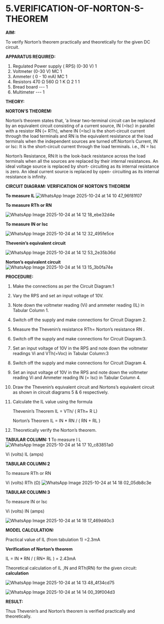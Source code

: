 # 5.VERIFICATION-OF-NORTON-S-THEOREM

**AIM:**

To verify Norton’s theorem practically and theoretically for the given DC circuit.

**APPARATUS REQUIRED:**

1.	Regulated Power supply ( RPS)	(0-30 V)	1
2.	Voltmeter	(0-30 V) MC	1
3.	Ammeter	( 0 - 10 mA) MC	1
4.	Resistors	470 Ω 560 Ω 1 K Ω	2 1 1
5.	Bread board	---	1
6.	Multimeter	---	1

**THEORY:**

**NORTON’S THEOREM:**

Norton’s theorem states that, ‘a linear two-terminal circuit can be replaced by an equivalent circuit consisting of a current source, IN (=Isc) in parallel with a resistor RN (= RTh), where IN (=Isc) is the short-circuit current through the load terminals and RN is the equivalent resistance at the load terminals when the independent sources are turned off.Norton’s Current, IN or Isc:
It is the short-circuit current through the load terminals. i.e., IN = Isc

Norton’s Resistance, RN:It is the look-back resistance across the load terminals when all the sources are replaced by their internal resistances. An ideal voltage source is replaced by short- circuiting as its internal resistance is zero. An ideal current source is replaced by open- circuiting as its internal resistance is infinity.
 
**CIRCUIT DIAGRAM: VERIFICATION OF NORTON’S THEOREM**

**To measure IL**
![WhatsApp Image 2025-10-24 at 14 10 47_96f81f07](https://github.com/user-attachments/assets/69c8f899-d9a7-416c-82c5-fcafd46a1fde)



**To measure RTh or RN**

![WhatsApp Image 2025-10-24 at 14 12 18_ebe32d4e](https://github.com/user-attachments/assets/b7947ba2-119f-48d3-a424-40f1680389fe)


**To measure IN or Isc**

 ![WhatsApp Image 2025-10-24 at 14 12 32_495fe5ce](https://github.com/user-attachments/assets/044909d0-597e-4860-b0ca-f0f0f0265400)

**Thevenin’s equivalent circuit**

![WhatsApp Image 2025-10-24 at 14 12 53_2e35b36d](https://github.com/user-attachments/assets/9d2e17ac-11a9-4c94-a013-598b4b7b5bfd)

**Norton’s equivalent circuit**
![WhatsApp Image 2025-10-24 at 14 13 15_3b0fa74e](https://github.com/user-attachments/assets/1405d20e-0dda-4bb9-8ec7-9053ce1e1e1f)


**PROCEDURE:**

1.	Make the connections as per the Circuit Diagram:1

2.	Vary the RPS and set an input voltage of 10V.

3.	Note down the voltmeter reading (Vi) and ammeter reading (IL) in Tabular Column 1.

4.	Switch off the supply and make connections for Circuit Diagram 2.

5.	Measure the Thevenin’s resistance RTh= Norton’s resistance RN .

6.	Switch off the supply and make connections for Circuit Diagram:3.

7.	Set an input voltage of 10V in the RPS and note down the voltmeter readings Vi and VTh(=Voc) in Tabular Column:3

8.	Switch off the supply and make connections for Circuit Diagram 4.

9.	Set an input voltage of 10V in the RPS and note down the voltmeter reading Vi and Ammeter reading IN (= Isc) in Tabular Column 4.

10.	Draw the Thevenin’s equivalent circuit and Nortons’s equivalent circuit as shown in circuit diagrams 5 & 6 respectively.

11.	Calculate the IL value using the formula

   	Thevenin’s Theorem IL = VTh/ ( RTh+ R L)

   	Norton’s Theorem IL = IN * RN / ( RN + RL )

12.	Theoretically verify the Norton’s theorem.

**TABULAR COLUMN: 1**
To measure I L
![WhatsApp Image 2025-10-24 at 14 17 10_c83851a0](https://github.com/user-attachments/assets/5522f500-5ef8-4629-bcd1-bf7947485417)


Vi (volts)	IL (amps)

**TABULAR COLUMN:2**

To measure RTh or RN

Vi (volts)	RTh (Ω)
![WhatsApp Image 2025-10-24 at 14 18 02_05db8c3e](https://github.com/user-attachments/assets/0b78d26d-11ac-45a2-9b96-00aac7469985)



**TABULAR COLUMN:3**

To measure IN or Isc

Vi (volts)	IN (amps)

![WhatsApp Image 2025-10-24 at 14 18 17_469d40c3](https://github.com/user-attachments/assets/c4fca6b2-abc0-4966-b7c0-23a3c56e2664)



**MODEL CALCULATION:**

Practical value of IL (from tabulation 1) =2.3mA

**Verification of Norton’s theorem**

IL = IN * RN / ( RN+ RL ) = 2.43mA

Theoretical calculation of IL ,IN and RTh(RN) for the given circuit:
**calculation**

![WhatsApp Image 2025-10-24 at 14 13 48_4f34cd75](https://github.com/user-attachments/assets/800a3783-cb81-4b34-a58f-2c29b99eeb26)

![WhatsApp Image 2025-10-24 at 14 14 00_39f004d3](https://github.com/user-attachments/assets/e0236595-0dd9-4b0b-80ae-74b0a90f3f58)


 


**RESULT:**

Thus Thevenin’s and Norton’s theorem is verified practically and theoretically.
